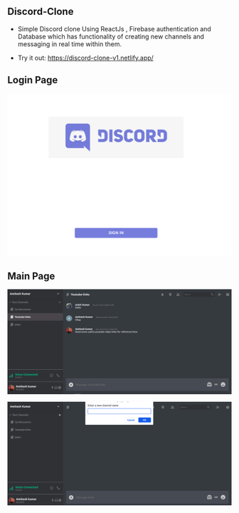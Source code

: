 ## Discord-Clone

- Simple Discord clone Using ReactJs , Firebase authentication and Database which has functionality of creating new channels and messaging in real time within them.

- Try it out: https://discord-clone-v1.netlify.app/

## Login Page
![clone images](/discord-clone.png)

## Main Page
![clone images](/discord-clone-1.png)

![clone images](/discord-clone-2.png)

